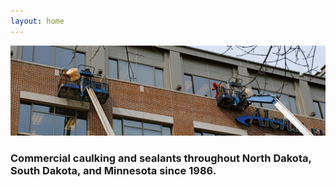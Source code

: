 ```yaml
---
layout: home
---
```


![Two men in boom lifts working on the Alerus bank in downtown Grand Forks, ND](/assets/img/men-at-work/boom-lift-header.jpg)

### Commercial caulking and sealants throughout North Dakota, South Dakota, and Minnesota since 1986.
